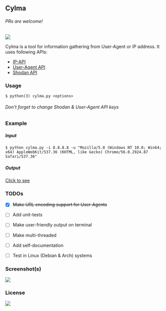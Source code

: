 ## Cylma
###### PRs are welcome!
[![](https://img.shields.io/badge/Say%20Thanks!-🦉-1EAEDB.svg)](https://saythanks.io/to/nig)

Cylma is a tool for information gathering from User-Agent or IP address.
It uses following APIs:
- [IP-API](http://ip-api.com/)
- [User-Agent API](http://useragentapi.com/)
- [Shodan API](http://shodan.io/)


### Usage

```
$ python(3) cylma.py <options>
```
###### Don't forget to change Shodan & User-Agent API keys

### Example

##### Input
```
$ python cylma.py -i 8.8.8.8 -u "Mozilla/5.0 (Windows NT 10.0; Win64; x64) AppleWebKit/537.36 (KHTML, like Gecko) Chrome/56.0.2924.87 Safari/537.36"
```

##### Output
[Click to see](https://github.com/nig/Cylma/blob/master/data.json)


### TODOs

- [x] ~~Make URL encoding support for User-Agents~~
- [ ] Add unit-tests
- [ ] Make user-friendly output on terminal
- [ ] Make multi-threaded
- [ ] Add self-documentation
- [ ] Test in Linux (Debian & Arch) systems


### Screenshot(s)

[![](https://github.com/nig/Cylma/blob/master/images/screenshot.PNG)](https://github.com/nig/Cylma/tree/master/images/)


### License

[![](http://www.wtfpl.net/wp-content/uploads/2012/12/logo-220x1601.png)](https://github.com/nig/Cylma/blob/master/LICENSE)
